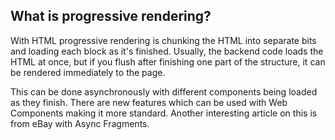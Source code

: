 ## What is progressive rendering?

With HTML progressive rendering is chunking the HTML into separate bits and loading each block as it's finished. 
Usually, the backend code loads the HTML at once, but if you flush after finishing one part of the structure, it can be rendered immediately to the page.

This can be done asynchronously with different components being loaded as they finish. There are new features which can be used with Web Components making it more standard. Another interesting article on this is from eBay with Async Fragments.